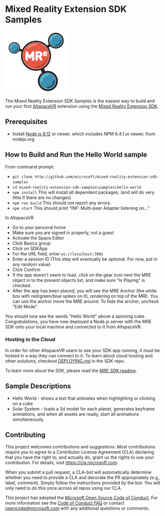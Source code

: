 # Mixed Reality Extension SDK Samples

<img width='200' height='200' src='https://github.com/Microsoft/mixed-reality-extension-sdk/blob/master/branding/MRe-RGB.png'/>

The Mixed Reality Extension SDK Samples is the easiest way to build and run
your first [AltspaceVR](https://altvr.com/) extension using the [Mixed Reality
Extension SDK](
https://github.com/Microsoft/mixed-reality-extension-sdk).

## Prerequisites
* Install [Node.js 8.12](https://nodejs.org/download/release/v8.12.0/) or
newer, which includes NPM 6.4.1 or newer, from nodejs.org

## How to Build and Run the Hello World sample
From command prompt:
* `git clone http://github.com/microsoft/mixed-reality-extension-sdk-samples`
* `cd mixed-reality-extension-sdk-samples\samples\hello-world`
* `npm install` This will install all dependent packages. (and will do very
little if there are no changes)
* `npm run build` This should not report any errors.
* `npm start` This should print "INF: Multi-peer Adapter listening on..."

In AltspaceVR
* Go to your personal home
* Make sure you are signed in properly, not a guest
* Activate the Space Editor
* Click Basics group
* Click on SDKApp
* For the URL field, enter `ws://localhost:3901`
* Enter a session ID (This step will eventually be optional. For now, put in
any random value)
* Click Confirm
* If the app doesn't seem to load, click on the gear icon next the MRE object
in to the present objects list, and make sure "Is Playing" is checked.
* After the app has been placed, you will see the MRE Anchor (the white box
with red/green/blue spikes on it), rendering on top of the MRE. You can use the
anchor move the MRE around. To hide the anchor, uncheck "Edit Mode".

You should now see the words "Hello World" above a spinning cube.
Congratulations, you have now deployed a Node.js server with the MRE SDK onto
your local machine and connected to it from AltspaceVR.

### Hosting in the Cloud
In order for other AltspaceVR users to see your SDK app running, it must be hosted in a way they can connect to it. To learn about cloud hosting and other solutions, checkout [DEPLOYING.md](https://github.com/Microsoft/mixed-reality-extension-sdk/blob/master/DEPLOYING.md) in the SDK repo.

To learn more about the SDK, please read the [MRE SDK readme](
https://github.com/Microsoft/mixed-reality-extension-sdk/blob/master/README.md).

## Sample Descriptions
* Hello World - shows a text that animates when highlighting or clicking on a
cube
* Solar System - loads a 3d model for each planet, generates keyframe
animations, and when all assets are ready, start all animations simultaneously.

## Contributing

This project welcomes contributions and suggestions.  Most contributions require you to agree to a
Contributor License Agreement (CLA) declaring that you have the right to, and actually do, grant us
the rights to use your contribution. For details, visit https://cla.microsoft.com.

When you submit a pull request, a CLA-bot will automatically determine whether you need to provide
a CLA and decorate the PR appropriately (e.g., label, comment). Simply follow the instructions
provided by the bot. You will only need to do this once across all repos using our CLA.

This project has adopted the [Microsoft Open Source Code of Conduct](https://opensource.microsoft.com/codeofconduct/).
For more information see the [Code of Conduct FAQ](https://opensource.microsoft.com/codeofconduct/faq/) or
contact [opencode@microsoft.com](mailto:opencode@microsoft.com) with any additional questions or comments.
